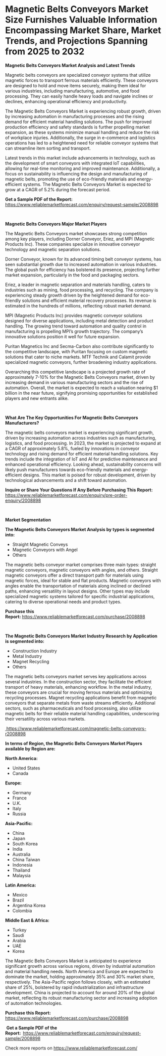 <p><h1>Magnetic Belts Conveyors Market Size Furnishes Valuable Information Encompassing Market Share, Market Trends, and Projections Spanning from 2025 to 2032</h1></p><p><strong>Magnetic Belts Conveyors Market Analysis and Latest Trends</strong></p>
<p><p>Magnetic belts conveyors are specialized conveyor systems that utilize magnetic forces to transport ferrous materials efficiently. These conveyors are designed to hold and move items securely, making them ideal for various industries, including manufacturing, automotive, and food processing. They can easily handle heavy loads and navigate inclines or declines, enhancing operational efficiency and productivity.</p><p>The Magnetic Belts Conveyors Market is experiencing robust growth, driven by increasing automation in manufacturing processes and the rising demand for efficient material handling solutions. The push for improved production efficiency and safety standards is further propelling market expansion, as these systems minimize manual handling and reduce the risk of workplace injuries. Additionally, the surge in e-commerce and logistics operations has led to a heightened need for reliable conveyor systems that can streamline item sorting and transport.</p><p>Latest trends in this market include advancements in technology, such as the development of smart conveyors with integrated IoT capabilities, allowing for real-time monitoring and improved maintenance. Additionally, a focus on sustainability is influencing the design and manufacturing of magnetic belts, promoting the use of eco-friendly materials and energy-efficient systems. The Magnetic Belts Conveyors Market is expected to grow at a CAGR of 5.2% during the forecast period.</p></p>
<p><strong>Get a Sample PDF of the Report:&nbsp;</strong> <a href="https://www.reliablemarketforecast.com/enquiry/request-sample/2008898?utm_campaign=1110&utm_medium=2&utm_source=Github&utm_content=ia&utm_term=16012025&utm_id=magnetic-belts-conveyors">https://www.reliablemarketforecast.com/enquiry/request-sample/2008898</a></p>
<p>&nbsp;</p>
<p><strong>Magnetic Belts Conveyors Major Market Players</strong></p>
<p><p>The Magnetic Belts Conveyors market showcases strong competition among key players, including Dorner Conveyor, Eriez, and MPI (Magnetic Products Inc). These companies specialize in innovative conveyor technology and magnetic separation solutions.</p><p>Dorner Conveyor, known for its advanced timing belt conveyor systems, has seen substantial growth due to increased automation in various industries. The global push for efficiency has bolstered its presence, projecting further market expansion, particularly in the food and packaging sectors. </p><p>Eriez, a leader in magnetic separation and materials handling, caters to industries such as mining, food processing, and recycling. The company is experiencing steady growth driven by the heightened demand for eco-friendly solutions and efficient material recovery processes. Its revenue is estimated in the hundreds of millions, reflecting robust market demand.</p><p>MPI (Magnetic Products Inc) provides magnetic conveyor solutions designed for diverse applications, including metal detection and product handling. The growing trend toward automation and quality control in manufacturing is propelling MPI’s growth trajectory. The company’s innovative solutions position it well for future expansion.</p><p>Puritan Magnetics Inc and Secma-Carbon also contribute significantly to the competitive landscape, with Puritan focusing on custom magnetic solutions that cater to niche markets. MTF Technik and Calamit provide specialized magnetic conveyors, further broadening industry applications.</p><p>Overarching this competitive landscape is a projected growth rate of approximately 7-10% for the Magnetic Belts Conveyors market, driven by increasing demand in various manufacturing sectors and the rise of automation. Overall, the market is expected to reach a valuation nearing $1 billion in the near future, signifying promising opportunities for established players and new entrants alike.</p></p>
<p>&nbsp;</p>
<p><strong>What Are The Key Opportunities For Magnetic Belts Conveyors Manufacturers?</strong></p>
<p><p>The magnetic belts conveyors market is experiencing significant growth, driven by increasing automation across industries such as manufacturing, logistics, and food processing. In 2023, the market is projected to expand at a CAGR of approximately 5.8%, fueled by innovations in conveyor technology and rising demand for efficient material handling solutions. Key trends include the integration of IoT and AI for predictive maintenance and enhanced operational efficiency. Looking ahead, sustainability concerns will likely push manufacturers towards eco-friendly materials and energy-efficient designs. This market is poised for robust development, driven by technological advancements and a shift toward automation.</p></p>
<p><strong>Inquire or Share Your Questions If Any Before Purchasing This Report:</strong> <a href="https://www.reliablemarketforecast.com/enquiry/pre-order-enquiry/2008898?utm_campaign=1110&utm_medium=2&utm_source=Github&utm_content=ia&utm_term=16012025&utm_id=magnetic-belts-conveyors">https://www.reliablemarketforecast.com/enquiry/pre-order-enquiry/2008898</a></p>
<p>&nbsp;</p>
<p><strong>Market Segmentation</strong></p>
<p><strong>The Magnetic Belts Conveyors Market Analysis by types is segmented into:</strong></p>
<p><ul><li>Straight Magnetic Conveys</li><li>Magnetic Conveyors with Angel</li><li>Others</li></ul></p>
<p><p>The magnetic belts conveyor market comprises three main types: straight magnetic conveyors, magnetic conveyors with angles, and others. Straight magnetic conveyors offer a direct transport path for materials using magnetic forces, ideal for stable and flat products. Magnetic conveyors with angles enable the transportation of materials along inclined or declined paths, enhancing versatility in layout designs. Other types may include specialized magnetic systems tailored for specific industrial applications, catering to diverse operational needs and product types.</p></p>
<p><strong>Purchase this Report:&nbsp;</strong><a href="https://www.reliablemarketforecast.com/purchase/2008898?utm_campaign=1110&utm_medium=2&utm_source=Github&utm_content=ia&utm_term=16012025&utm_id=magnetic-belts-conveyors">https://www.reliablemarketforecast.com/purchase/2008898</a></p>
<p>&nbsp;</p>
<p><strong>The Magnetic Belts Conveyors Market Industry Research by Application is segmented into:</strong></p>
<p><ul><li>Construction Industry</li><li>Metal Industry</li><li>Magnet Recycling</li><li>Others</li></ul></p>
<p><p>The magnetic belts conveyors market serves key applications across several industries. In the construction sector, they facilitate the efficient transport of heavy materials, enhancing workflow. In the metal industry, these conveyors are crucial for moving ferrous materials and optimizing recycling processes. Magnet recycling applications benefit from magnetic conveyors that separate metals from waste streams efficiently. Additional sectors, such as pharmaceuticals and food processing, also utilize magnetic belts for their reliable material handling capabilities, underscoring their versatility across various markets.</p></p>
<p><a href="https://www.reliablemarketforecast.com/magnetic-belts-conveyors-r2008898?utm_campaign=1110&utm_medium=2&utm_source=Github&utm_content=ia&utm_term=16012025&utm_id=magnetic-belts-conveyors">&nbsp;https://www.reliablemarketforecast.com/magnetic-belts-conveyors-r2008898</a></p>
<p><strong>In terms of Region, the Magnetic Belts Conveyors Market Players available by Region are:</strong></p>
<p>
    <p> <strong> North America: </strong>
        <ul>
            <li>United States</li>
            <li>Canada</li>
        </ul>
        </p> 
    <p> <strong> Europe: </strong>
        <ul>
            <li>Germany</li>
            <li>France</li>
            <li>U.K.</li>
            <li>Italy</li>
            <li>Russia</li>
        </ul>
        </p> 
    <p> <strong> Asia-Pacific: </strong>
        <ul>
            <li>China</li>
            <li>Japan</li>
            <li>South Korea</li>
            <li>India</li>
            <li>Australia</li>
            <li>China Taiwan</li>
            <li>Indonesia</li>
            <li>Thailand</li>
            <li>Malaysia</li>
        </ul>
        </p> 
    <p> <strong> Latin America: </strong>
        <ul>
            <li>Mexico</li>
            <li>Brazil</li>
            <li>Argentina Korea</li>
            <li>Colombia</li>
        </ul>
        </p> 
    <p> <strong> Middle East & Africa: </strong>
        <ul>
            <li>Turkey</li>
            <li>Saudi</li>
            <li>Arabia</li>
            <li>UAE</li>
            <li>Korea</li>
        </ul>
    </p>
    </p>
<p><p>The Magnetic Belts Conveyors Market is anticipated to experience significant growth across various regions, driven by industrial automation and material handling needs. North America and Europe are expected to dominate the market, holding approximately 35% and 30% market share, respectively. The Asia-Pacific region follows closely, with an estimated share of 25%, bolstered by rapid industrialization and infrastructure development. China is projected to account for around 20% of the global market, reflecting its robust manufacturing sector and increasing adoption of automation technologies.</p></p>
<p><strong>Purchase this Report: </strong><a href="https://www.reliablemarketforecast.com/purchase/2008898?utm_campaign=1110&utm_medium=2&utm_source=Github&utm_content=ia&utm_term=16012025&utm_id=magnetic-belts-conveyors">https://www.reliablemarketforecast.com/purchase/2008898</a></p>
<p>&nbsp;<strong>Get a Sample PDF of the Report:&nbsp;&nbsp;</strong><a href="https://www.reliablemarketforecast.com/enquiry/request-sample/2008898?utm_campaign=1110&utm_medium=2&utm_source=Github&utm_content=ia&utm_term=16012025&utm_id=magnetic-belts-conveyors">https://www.reliablemarketforecast.com/enquiry/request-sample/2008898</a></p>
<p><strong></strong></p>
<p>Check more reports on <a href="https://www.reliablemarketforecast.com/?utm_campaign=1110&utm_medium=2&utm_source=Github&utm_content=ia&utm_term=16012025&utm_id=magnetic-belts-conveyors">https://www.reliablemarketforecast.com/</a></p>
